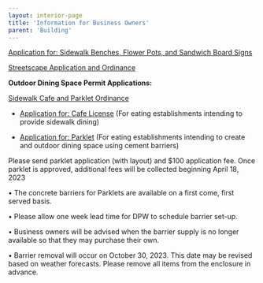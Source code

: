 ```yaml
---
layout: interior-page
title: 'Information for Business Owners'
parent: 'Building'
---
```



[Application for: Sidewalk Benches, Flower Pots, and Sandwich Board Signs](https://storage.googleapis.com/static.rutherford-nj.com/building/2017%20SANDWICH%20BOARDS%20ETC.pdf)

[Streetscape Application and Ordinance](https://storage.googleapis.com/static.rutherford-nj.com/building/Streetscape%20Application%20with%20Ordinance.pdf)

**Outdoor Dining Space Permit Applications:**

[Sidewalk Cafe and Parklet Ordinance](https://storage.googleapis.com/static.rutherford-nj.com/building/Building%20Dept%20Forms/Definitions.%20-%20License%20required.%20-%20General%20eligibility%20standards.%20-%20Application%20for%20licensing.%20%20-%20License%20investigations.%20-%20License%20issuance.%20-%20Restriction%20on%20transfer.%20-%20Consent%20to%20inspections.%20-%20Indemnif.pdf)

- [Application for: Cafe License](https://storage.googleapis.com/static.rutherford-nj.com/building/Building%20Dept%20Forms/Cafe%20License%20Application.pdf) (For eating establishments intending to provide sidewalk dining)


- [Application for: Parklet](https://storage.googleapis.com/static.rutherford-nj.com/building/Building%20Dept%20Forms/Parklet%20Application.pdf) (For eating establishments intending to create and outdoor dining space using cement barriers)

Please send parklet application (with layout) and $100 application fee. Once parklet is approved, additional fees will be collected beginning April 18, 2023

•	The concrete barriers for Parklets are available on a first come, first served basis. 

•	Please allow one week lead time for DPW to schedule barrier set-up. 

•	Business owners will be advised when the barrier supply is no longer available so that they may purchase their own. 

•	Barrier removal will occur on October 30, 2023. This date may be revised based on weather forecasts. Please remove all items from the enclosure in advance.


